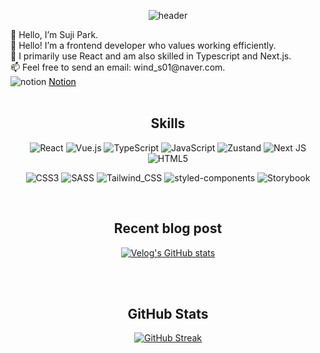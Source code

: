 <div align=center>

<!-- 상단 이미지 -->
![header](https://capsule-render.vercel.app/api?type=venom&color=auto&height=200&&fontSize=60&text=FE%20Dev%20|%20Suji%20Park)
<br/>

<!-- Introduce -->
<div style="text-align: left !important;">
👋 Hello, I’m Suji Park. <br>  
👀 Hello! I’m a frontend developer who values working efficiently. <br>
🌱 I primarily use React and am also skilled in Typescript and Next.js. <br>
📫 Feel free to send an email: wind_s01@naver.com. <br>    
<img src="https://upload.wikimedia.org/wikipedia/commons/thumb/e/e9/Notion-logo.svg/15px-Notion-logo.svg.png" alt="notion">  
<a href="https://sujipark-fe.notion.site/Work-efa337eef66a4f6c981212d5573ce5cf?pvs=74" style="color: #000000;">Notion</a> <br>
</div>

<br/>

## Skills
![React](https://img.shields.io/badge/react-%2320232a.svg?style=for-the-badge&logo=react&logoColor=%2361DAFB)
![Vue.js](https://img.shields.io/badge/vuejs-%2335495e.svg?style=for-the-badge&logo=vuedotjs&logoColor=%234FC08D)
![TypeScript](https://img.shields.io/badge/typescript-%23007ACC.svg?style=for-the-badge&logo=typescript&logoColor=white)
![JavaScript](https://img.shields.io/badge/javascript-%23323330.svg?style=for-the-badge&logo=javascript&logoColor=%23F7DF1E)
![Zustand](https://camo.githubusercontent.com/eca0f08fb38974c51aecbb77bdd6ad7127deef8fc9e64b323d50280c9ecc5265/68747470733a2f2f696d672e736869656c64732e696f2f62616467652f7a757374616e642d2532333230323332612e7376673f7374796c653d666f722d7468652d6261646765266c6f676f3d7265616374266c6f676f436f6c6f723d253233363144414642)
![Next JS](https://img.shields.io/badge/Next-black?style=for-the-badge&logo=next.js&logoColor=white)
![HTML5](https://img.shields.io/badge/html5-%23E34F26.svg?style=for-the-badge&logo=html5&logoColor=white)

![CSS3](https://img.shields.io/badge/css3-%231572B6.svg?style=for-the-badge&logo=css3&logoColor=white)
![SASS](https://img.shields.io/badge/SASS-hotpink.svg?style=for-the-badge&logo=SASS&logoColor=white)
![Tailwind_CSS](https://img.shields.io/badge/Tailwind_CSS-38B2AC?style=for-the-badge&logo=tailwind-css&logoColor=white)
![styled-components](https://img.shields.io/badge/styled--components-DB7093?style=for-the-badge&logo=styled-components&logoColor=white)
![Storybook](https://img.shields.io/badge/-Storybook-FF4785?style=for-the-badge&logo=storybook&logoColor=white)


<br/>

<!-- 최신 벨로그 글 가져오기 -->
## Recent blog post
[![Velog's GitHub stats](https://velog-readme-stats.vercel.app/api?name=suji5358)](https://velog.io/@suji5358)


<br/><br/>

<!-- 깃헙 스탯 -->
## GitHub Stats
[![GitHub Streak](https://streak-stats.demolab.com?user=charmmming7)](https://git.io/streak-stats)
<!-- 
![Suji's GitHub stats](https://github-readme-stats.vercel.app/api?username=charmmming7&theme=dark&show_icons=true)
[![Readme Card](https://github-readme-stats.vercel.app/api/pin/?username=charmmming7&repo=github-readme-stats)](https://github.com/charmmming7/github-readme-stats)
-->

</div>
